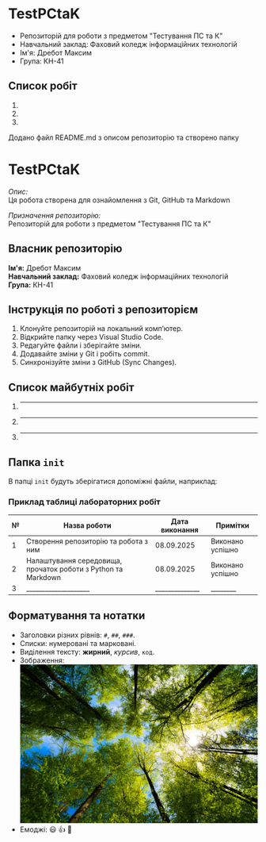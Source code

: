 # TestPCtaK

- Репозиторій для роботи з предметом "Тестування ПС та К"
- Навчальний заклад: Фаховий коледж інформаційних технологій 
- Ім'я: Дребот Максим 
- Група: КН-41


## Список робіт
1. 
2. 
3.  

Додано файл README.md з описом репозиторію та створено папку


# TestPCtaK
_Опис:_  
Ця робота створена для ознайомлення з Git, GitHub та Markdown

_Призначення репозиторію:_  
Репозиторій для роботи з предметом "Тестування ПС та К"

## Власник репозиторію
**Ім'я:** Дребот Максим   
**Навчальний заклад:** Фаховий коледж інформаційних технологій  
**Група:** КН-41

## Інструкція по роботі з репозиторієм
1. Клонуйте репозиторій на локальний комп’ютер.  
2. Відкрийте папку через Visual Studio Code.  
3. Редагуйте файли і зберігайте зміни.  
4. Додавайте зміни у Git і робіть commit.  
5. Синхронізуйте зміни з GitHub (Sync Changes).

## Список майбутніх робіт
1. ________________________________  
2. ________________________________  
3. ________________________________

## Папка `init`
В папці `init` будуть зберігатися допоміжні файли, наприклад:

### Приклад таблиці лабораторних робіт

| № | Назва роботи         | Дата виконання | Примітки |
|---|----------------------|----------------|----------|
| 1 | Створення репозиторію та робота з ним | 08.09.2025 | Виконано успішно |
| 2 | Налаштування середовища, прочаток роботи з Python та Markdown | 08.09.2025 | Виконано успішно |
| 3 | ____________________ | ______________ | ________ |

## Форматування та нотатки
- Заголовки різних рівнів: `#`, `##`, `###`.  
- Списки: нумеровані та марковані.  
- Виділення тексту: **жирний**, *курсив*, `код`.    
- Зображення:![опис](/istockphoto-1317323736-612x612.jpg)  
- Емоджі: 😃 👍 🚀
